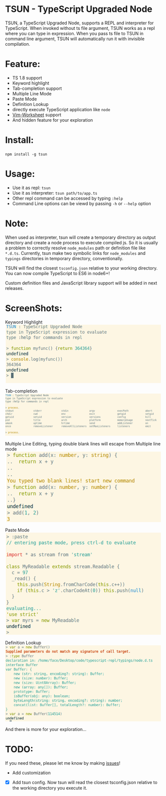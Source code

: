 # TSUN - TypeScript Upgraded Node

TSUN, a TypeScript Upgraded Node, supports a REPL and interpreter for TypeScript.
When invoked without ts file argument, TSUN works as a repl where you can type in expression.
When you pass ts file to TSUN in command line argument, TSUN will automatically run it with invisible compilation.

Feature:
===
* TS 1.8 support
* Keyword highlight
* Tab-completion support
* Multiple Line Mode
* Paste Mode
* Definition Lookup
* directly execute TypeScript application like `node`
* [Vim-Worksheet](https://github.com/HerringtonDarkholme/vim-worksheet) support
* And hidden feature for your exploration

Install:
===
`npm install -g tsun`

Usage:
====
* Use it as repl: `tsun`
* Use it as interpreter: `tsun path/to/app.ts`
* Other repl command can be accessed by typing `:help`
* Command Line options can be viewd by passing `-h` or `--help` option

Note:
===
When used as interpreter, tsun will create a temporary directory as output directory and create a node process to execute compiled js.
So it is usually a problem to correctly resolve `node_modules` path or definition file like `*.d.ts`.
Currently, tsun make two symbolic links for `node_modules` and `typings` directories in temporary directory, conventionally.

TSUN will find the closest `tsconfig.json` relative to your working directory. You can now compile TypeScript to ES6 in node6+!

Custom definition files and JavaScript library support will be added in next releases.

ScreenShots:
===
Keyword Highlight
![Keyword Highlight](https://raw.githubusercontent.com/HerringtonDarkholme/typescript-repl/master/screenshot/color.png)

Tab-completion
![Tab Completion](https://raw.githubusercontent.com/HerringtonDarkholme/typescript-repl/master/screenshot/completion.png)

Multiple Line Editing, typing double blank lines will escape from Multiple line mode
![Multiple Line Editing](https://raw.githubusercontent.com/HerringtonDarkholme/typescript-repl/master/screenshot/block.png)

Paste Mode
![Paste Mode](https://raw.githubusercontent.com/HerringtonDarkholme/typescript-repl/master/screenshot/paste.png)

Definition Lookup
![Definition Lookup](https://raw.githubusercontent.com/HerringtonDarkholme/typescript-repl/master/screenshot/type.png)

And there is more for your exploration...

TODO:
===
If you need these, please let me know by making [issues](https://github.com/HerringtonDarkholme/typescript-repl/issues)!

* Add customization
- [x] Add tsun config. Now tsun will read the closest tsconfig.json relative to the working directory you execute it.
